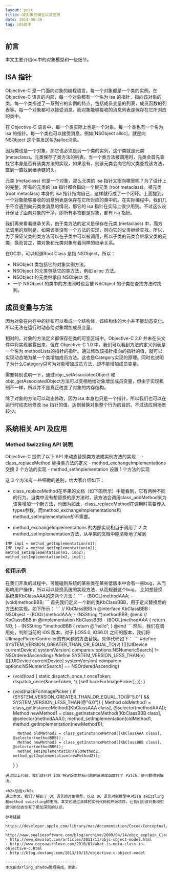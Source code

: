 ```yaml
---
layout: post
title: OC对象的模型以及应用
date: 2014-06-30
tag: iOS技术
---             
```


<h2>前言</h2>
本文主要介绍oc中的对象模型和一些细节。
           
<h2>ISA 指针</h2>
Objective-C 是一门面向对象的编程语言。每一个对象都是一个类的实例。在 Objective-C 语言的内部，每一个对象都有一个名为 isa 的指针，指向该对象的类。每一个类描述了一系列它的实例的特点，包括成员变量的列表，成员函数的列表等。每一个对象都可以接受消息，而对象能够接收的消息列表是保存在它所对应的类中。

在 Objective-C 语言中，每一个类实际上也是一个对象。每一个类也有一个名为 isa 的指针。每一个类也可以接受消息，例如[NSObject alloc]，就是向 NSObject 这个类发送名为alloc消息。

因为类也是一个对象，那它也必须是另一个类的实列，这个类就是元类 (metaclass)。元类保存了类方法的列表。当一个类方法被调用时，元类会首先查找它本身是否有该类方法的实现，如果没有，则该元类会向它的父类查找该方法，直到一直找到继承链的头。

元类 (metaclass) 也是一个对象，那么元类的 isa 指针又指向哪里呢？为了设计上的完整，所有的元类的 isa 指针都会指向一个根元类 (root metaclass)。根元类 (root metaclass) 本身的 isa 指针指向自己，这样就行成了一个闭环。上面提到，一个对象能够接收的消息列表是保存在它所对应的类中的。在实际编程中，我们几乎不会遇到向元类发消息的情况，那它的 isa 指针在实际上很少用到。不过这么设计保证了面向对象的干净，即所有事物都是对象，都有 isa 指针。

我们再来看看继承关系，由于类方法的定义是保存在元类 (metaclass) 中，而方法调用的规则是，如果该类没有一个方法的实现，则向它的父类继续查找。所以，为了保证父类的类方法可以在子类中可以被调用，所以子类的元类会继承父类的元类，换而言之，类对象和元类对象有着同样的继承关系。

在OC中，可以知道Root Class 是指 NSObject，所以：
- NSObject 类包括它的对象实例方法。
- NSObject 的元类包括它的类方法，例如 alloc 方法。
- NSObject 的元类继承自 NSObject 类。
- 一个 NSObject 的类中的方法同时也会被 NSObject 的子类在查找方法时找到。

<h2>成员变量与方法</h2>
因为对象在内存中的排布可以看成一个结构体，该结构体的大小并不能动态变化。所以无法在运行时动态给对象增加成员变量。

相对的，对象的方法定义都保存在类的可变区域中。Objective-C 2.0 并未在头文件中将实现暴露出来，但在 Objective-C 1.0 中，我们可以看到方法的定义列表是一个名为 methodLists的指针的指针。通过修改该指针指向的指针的值，就可以实现动态地为某一个类增加成员方法。这也是Category实现的原理。同时也说明了为什么Category只可为对象增加成员方法，却不能增加成员变量。

需要特别说明一下，通过objc_setAssociatedObject 和 objc_getAssociatedObject方法可以变相地给对象增加成员变量，但由于实现机制不一样，所以并不是真正改变了对象的内存结构。

除了对象的方法可以动态修改，因为 isa 本身也只是一个指针，所以我们也可以在运行时动态地修改 isa 指针的值，达到替换对象整个行为的目的。不过该应用场景较少。

<h2>系统相关 API 及应用</h2>
<h3>Method Swizzling API 说明</h3>
Objective-C 提供了以下 API 来动态替换类方法或实例方法的实现：
- class_replaceMethod 替换类方法的定义
- method_exchangeImplementations 交换 2 个方法的实现
- method_setImplementation 设置 1 个方法的实现

这 3 个方法有一些细微的差别，给大家介绍如下：

- class_replaceMethod在苹果的文档（如下图所示）中能看到，它有两种不同的行为。当类中没有想替换的原方法时，该方法会调用class_addMethod来为该类增加一个新方法，也因为如此，class_replaceMethod在调用时需要传入types参数，而method_exchangeImplementations和method_setImplementation却不需要。

- method_exchangeImplementations 的内部实现相当于调用了 2 次method_setImplementation方法，从苹果的文档中能清晰地了解到
```
IMP imp1 = method_getImplementation(m1);
IMP imp2 = method_getImplementation(m2);
method_setImplementation(m1, imp2);
method_setImplementation(m2, imp1);
```

<h3>使用示例</h3>
在我们开发的过程中，可能碰到系统的某些类在某些低版本中会有一些bug，从而影响用户操作，所以可以替换系统的实现方法，从而规避这个bug。
比如想替换系统类KbClassAAA的这两个方法：
```
- (BOOL)methodAAA;
- (void)methodBBB;
```
首先我们定义一个新的类KbClassBBB，用于定义替换后的方法和实现。如下所示：
```
// KbClassBBB.h
@interface KbClassBBB : NSObject
- (BOOL)methodAAA;
- (NSString *)methodBBB;
@end
// KbClassBBB.m
@implementation KbClassBBB
- (BOOL)methodAAA {
    return NO;
}
- (NSString *)methodBBB {
    return @“hello”;
}
@end
```
然后，我们在调用处，判断当前的 iOS 版本，对于 [iOS5.0, iOS6.0) 之间的版本，我们将UIImagePickerController的有问题的方法替换。具体代码如下：
```
#define SYSTEM_VERSION_GREATER_THAN_OR_EQUAL_TO(v)  ([[[UIDevice currentDevice] systemVersion] compare:v options:NSNumericSearch] != NSOrderedAscending)
#define SYSTEM_VERSION_LESS_THAN(v)                 ([[[UIDevice currentDevice] systemVersion] compare:v options:NSNumericSearch] == NSOrderedAscending)

+ (void)load {
    static dispatch_once_t onceToken;
    dispatch_once(&onceToken, ^{
        [self hackForImagePicker];
    });
}
+ (void)hackForImagePicker {
    if (SYSTEM_VERSION_GREATER_THAN_OR_EQUAL_TO(@"5.0")
        && SYSTEM_VERSION_LESS_THAN(@"6.0")) {
        Method oldMethod1 = class_getInstanceMethod([KbClassAAA class], @selector(methodAAA));
        Method newMethod1 = class_getInstanceMethod([KbClassBBB class], @selector(methodAAA));
        method_setImplementation(oldMethod1, method_getImplementation(newMethod1));
        
        Method oldMethod2 = class_getInstanceMethod([KbClassAAA class], @selector(methodBBB));
        Method newMethod2 = class_getInstanceMethod([KbClassBBB class], @selector(methodBBB));
        method_setImplementation(oldMethod2, method_getImplementation(newMethod2));
    }
}
```
通过如上代码，我们就针对 iOS 特定版本的有问题的系统库函数打了 Patch，使问题得到解决。

<h2>总结</h2>
通过本文，我们了解到了 OC 语言的对象模型，以及 OC 语言对象模型中对isa swizzling和method swizzling的支持。本文也通过具体的实例代码和开源项目，让我们对该对象模型提供的动态性有了更加深刻的认识。

参考链接
- https://developer.apple.com/library/mac/documentation/Cocoa/Conceptual/ObjCRuntimeGuide/Introduction/Introduction.html
- http://www.sealiesoftware.com/blog/archive/2009/04/14/objc_explain_Classes_and_metaclasses.html
- http://www.devalot.com/articles/2011/11/objc-object-model.html
- http://www.cocoawithlove.com/2010/01/what-is-meta-class-in-objective-c.html
- http://blog.devtang.com/2013/10/15/objective-c-object-model

-------------------------------
本文由darling_shadow整理完成，谢谢。
 
 
